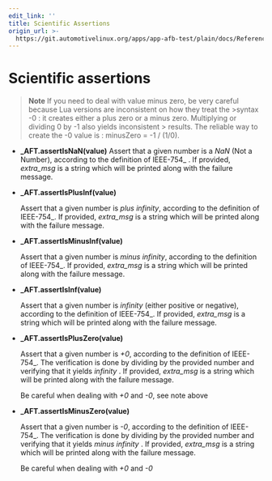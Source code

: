 ```yaml
---
edit_link: ''
title: Scientific Assertions
origin_url: >-
  https://git.automotivelinux.org/apps/app-afb-test/plain/docs/Reference/LuaUnitAssertionFunctions/2_ScientificAssertions.md?h=icefish
---
```


<!-- WARNING: This file is generated by fetch_docs.js using /home/boron/Documents/AGL/docs-webtemplate/site/_data/tocs/apis_services/icefish/app-afb-test-developer-guides-api-services-book.yml -->

# Scientific assertions

>**Note**
>If you need to deal with value minus zero, be very careful because Lua versions
are inconsistent on how they treat the >syntax -0 : it creates either a plus
zero or a minus zero. Multiplying or dividing 0 by -1 also yields inconsistent >
results. The reliable way to create the -0 value is : minusZero = -1 / (1/0).

* **_AFT.assertIsNaN(value)**
    Assert that a given number is a *NaN* (Not a Number), according to the
    definition of IEEE-754_ . If provided, *extra_msg* is a string which will
    be printed along with the failure message.

* **_AFT.assertIsPlusInf(value)**

    Assert that a given number is *plus infinity*, according to the definition of
    IEEE-754_. If provided, *extra_msg* is a string which will be printed along
    with the failure message.

* **_AFT.assertIsMinusInf(value)**

    Assert that a given number is *minus infinity*, according to the definition of
    IEEE-754_. If provided, *extra_msg* is a string which will be printed along
    with the failure message.

* **_AFT.assertIsInf(value)**

    Assert that a given number is *infinity* (either positive or negative),
    according to the definition of IEEE-754_. If provided, *extra_msg* is a string
    which will be printed along with the failure message.

* **_AFT.assertIsPlusZero(value)**

    Assert that a given number is *+0*, according to the definition of IEEE-754_.
    The verification is done by dividing by the provided number and verifying
    that it yields *infinity* . If provided, *extra_msg* is a string which will
    be printed along with the failure message.

    Be careful when dealing with *+0* and *-0*, see note above

* **_AFT.assertIsMinusZero(value)**

    Assert that a given number is *-0*, according to the definition of IEEE-754_.
    The verification is done by dividing by the provided number and verifying that
    it yields *minus infinity* . If provided, *extra_msg* is a string which will
    be printed along with the failure message.

    Be careful when dealing with *+0* and *-0*